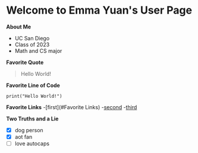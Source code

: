 # Welcome to Emma Yuan's User Page

**About Me**
- UC San Diego
- Class of 2023
- Math and CS major

**Favorite Quote**
> Hello World!

**Favorite Line of Code**
```
print("Hello World!")
```

**Favorite Links**
-[first](#Favorite Links)
-[second](https://www.google.com/search?q=recursion&oq=recursion&aqs=chrome..69i57j0i20i263i433j0i131i433j46i433j0i131i433l3j0l2j0i131i433.3320j1j1&sourceid=chrome&ie=UTF-8)
-[third](../CSE110_Lab1/blob/main/README.md)


**Two Truths and a Lie**
- [x] dog person
- [x] aot fan
- [ ] love autocaps

